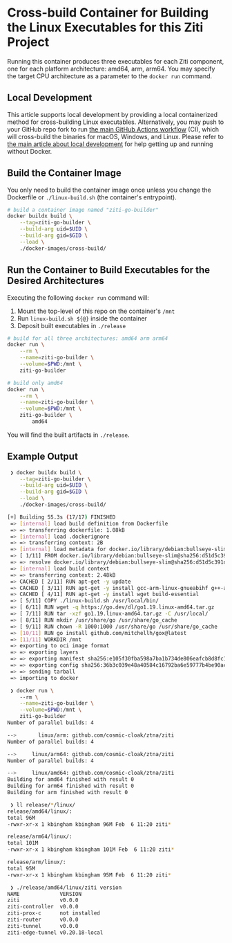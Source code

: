 
# Cross-build Container for Building the Linux Executables for this Ziti Project

Running this container produces three executables for each Ziti component, one for each platform architecture: amd64, arm, arm64. You may specify the target CPU architecture as a parameter to the `docker run` command.

## Local Development

This article supports local development by providing a local containerized method for cross-building Linux executables. Alternatively, you may push to your GitHub repo fork to run [the main GitHub Actions workflow](../../.github/workflows/main.yml) (CI), which will cross-build the binaries for macOS, Windows, and Linux. Please refer to [the main article about local development](../../doc/002-local-dev.md) for help getting up and running without Docker.

## Build the Container Image

You only need to build the container image once unless you change the Dockerfile or `./linux-build.sh` (the container's entrypoint).

```bash
# build a container image named "ziti-go-builder"
docker buildx build \
    --tag=ziti-go-builder \
    --build-arg uid=$UID \
    --build-arg gid=$GID \
    --load \
    ./docker-images/cross-build/
```

## Run the Container to Build Executables for the Desired Architectures

Executing the following `docker run` command will:

1. Mount the top-level of this repo on the container's `/mnt`
2. Run `linux-build.sh ${@}` inside the container
3. Deposit built executables in `./release`

```bash
# build for all three architectures: amd64 arm arm64
docker run \
    --rm \
    --name=ziti-go-builder \
    --volume=$PWD:/mnt \
    ziti-go-builder

# build only amd64 
docker run \
    --rm \
    --name=ziti-go-builder \
    --volume=$PWD:/mnt \
    ziti-go-builder \
        amd64
```

You will find the built artifacts in `./release`.

## Example Output

```bash
 ❯ docker buildx build \
    --tag=ziti-go-builder \
    --build-arg uid=$UID \
    --build-arg gid=$GID \
    --load \
    ./docker-images/cross-build/

[+] Building 55.3s (17/17) FINISHED                                                                                                                                   
 => [internal] load build definition from Dockerfile                                                                                                             0.0s
 => => transferring dockerfile: 1.08kB                                                                                                                           0.0s
 => [internal] load .dockerignore                                                                                                                                0.0s
 => => transferring context: 2B                                                                                                                                  0.0s
 => [internal] load metadata for docker.io/library/debian:bullseye-slim                                                                                          0.3s
 => [ 1/11] FROM docker.io/library/debian:bullseye-slim@sha256:d51d5c391d202d5e2e0294a9df6ff077ed40583b11831d347d418690da496c50                                  0.0s
 => => resolve docker.io/library/debian:bullseye-slim@sha256:d51d5c391d202d5e2e0294a9df6ff077ed40583b11831d347d418690da496c50                                    0.0s
 => [internal] load build context                                                                                                                                0.0s
 => => transferring context: 2.48kB                                                                                                                              0.0s
 => CACHED [ 2/11] RUN apt-get -y update                                                                                                                         0.0s
 => CACHED [ 3/11] RUN apt-get -y install gcc-arm-linux-gnueabihf g++-arm-linux-gnueabihf gcc-aarch64-linux-gnu                                                  0.0s
 => CACHED [ 4/11] RUN apt-get -y install wget build-essential                                                                                                   0.0s
 => [ 5/11] COPY ./linux-build.sh /usr/local/bin/                                                                                                                0.0s
 => [ 6/11] RUN wget -q https://go.dev/dl/go1.19.linux-amd64.tar.gz                                                                                             19.2s
 => [ 7/11] RUN tar -xzf go1.19.linux-amd64.tar.gz -C /usr/local/                                                                                                4.8s
 => [ 8/11] RUN mkdir /usr/share/go /usr/share/go_cache                                                                                                          0.2s
 => [ 9/11] RUN chown -R 1000:1000 /usr/share/go /usr/share/go_cache                                                                                             0.1s
 => [10/11] RUN go install github.com/mitchellh/gox@latest                                                                                                       1.5s
 => [11/11] WORKDIR /mnt                                                                                                                                         0.0s 
 => exporting to oci image format                                                                                                                               23.0s 
 => => exporting layers                                                                                                                                         17.7s 
 => => exporting manifest sha256:e105f30fba598a7ba1b734de806eafcb8d8fc1af170481b5bd632eb87456b7db                                                                0.0s
 => => exporting config sha256:36b3c039e48a40584c16792ba6e59777b4be90ac36867014361a9c35a3980e9f                                                                  0.0s
 => => sending tarball                                                                                                                                           4.8s
 => importing to docker                                                                                                                                          6.6s

 ❯ docker run \                                        
    --rm \
    --name=ziti-go-builder \
    --volume=$PWD:/mnt \
    ziti-go-builder           
Number of parallel builds: 4

-->       linux/arm: github.com/cosmic-cloak/ztna/ziti
Number of parallel builds: 4

-->     linux/arm64: github.com/cosmic-cloak/ztna/ziti
Number of parallel builds: 4

-->     linux/amd64: github.com/cosmic-cloak/ztna/ziti
Building for amd64 finished with result 0
Building for arm64 finished with result 0
Building for arm finished with result 0

 ❯ ll release/*/linux/
release/amd64/linux/:
total 96M
-rwxr-xr-x 1 kbingham kbingham 96M Feb  6 11:20 ziti*

release/arm64/linux/:
total 101M
-rwxr-xr-x 1 kbingham kbingham 101M Feb  6 11:20 ziti*

release/arm/linux/:
total 95M
-rwxr-xr-x 1 kbingham kbingham 95M Feb  6 11:20 ziti*

 ❯ ./release/amd64/linux/ziti version
NAME             VERSION
ziti             v0.0.0
ziti-controller  v0.0.0
ziti-prox-c      not installed
ziti-router      v0.0.0
ziti-tunnel      v0.0.0
ziti-edge-tunnel v0.20.18-local
```
